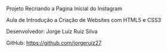 Projeto Recriando a Pagina Inicial do Instagram

Aula de Introdução a Criação de Websites com HTML5 e CSS3

Desenvolvedor: Jorge Luiz Ruiz Silva

GitHub: https://github.com/jorgeruiz27
